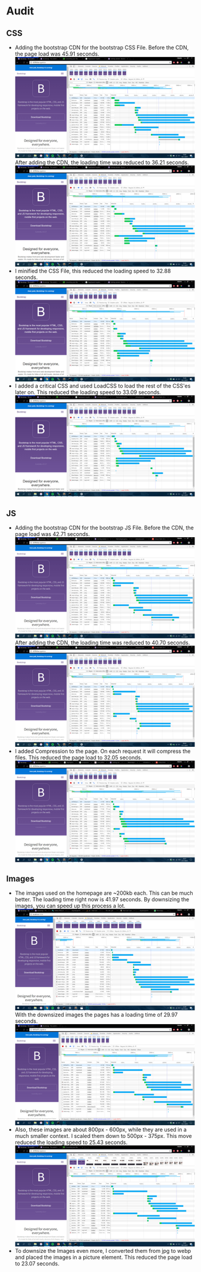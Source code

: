 # Audit

## CSS
* Adding the bootstrap CDN for the bootstrap CSS File. Before the CDN, the page load was 45.91 seconds.
![Page Load without Changes](screenshots/css-start.jpg)
After adding the CDN, the loading time was reduced to 36.21 seconds.
![Page Load with CDN](screenshots/css-cdn.jpg)
* I minified the CSS File, this reduced the loading speed to 32.88 seconds.
![Page Load with Minified CSS](screenshots/css-minified.jpg)
* I added a critical CSS and used LoadCSS to load the rest of the CSS'es later on.
This reduced the loading speed to 33.09 seconds.
![Page Load with Critical and LoadCSS CSS](screenshots/css-critical.jpg)

## JS
* Adding the bootstrap CDN for the bootstrap JS File. Before the CDN, the page load was 42.71 seconds.
![Page Load without Changes](screenshots/js-start.jpg)
After adding the CDN, the loading time was reduced to 40.70 seconds.
![Page Load with CDN](screenshots/js-cdn.jpg)
* I added Compression to the page. On each request it will compress the files. This reduced the page load to 32.05 seconds.
![Page Load with Compressor](screenshots/js-compressed.jpg)

## Images
* The images used on the homepage are ~200kb each. This can be much better. The loading time right now is 41.97 seconds.
By downsizing the images, you can speed up this process a lot.
![Page Load without Changes](screenshots/img-before.jpg)
With the downsized images the pages has a loading time of 29.97 seconds.
![Page Load with Changes](screenshots/img-after.jpg)
* Also, these images are about 800px - 600px, while they are used in a much smaller context. I scaled them down to 500px - 375px.
This move reduced the loading speed to 25.43 seconds.
![Page Load with small images](screenshots/img-small.jpg)
* To downsize the Images even more, I converted them from jpg to webp and placed the images in a picture element. This reduced the page load to 23.07 seconds.